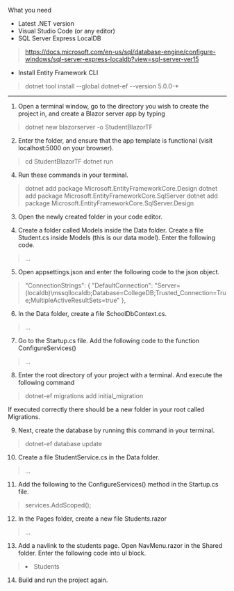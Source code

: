 What you need
- Latest .NET version
- Visual Studio Code (or any editor)
- SQL Server Express LocalDB
> https://docs.microsoft.com/en-us/sql/database-engine/configure-windows/sql-server-express-localdb?view=sql-server-ver15
- Install Entity Framework CLI
> dotnet tool install --global dotnet-ef --version 5.0.0-*

---

1. Open a terminal window, go to the directory you wish to create the project in, and create a Blazor server app by typing 

> dotnet new blazorserver -o StudentBlazorTF

2. Enter the folder, and ensure that the app template is functional (visit localhost:5000 on your browser).

> cd StudentBlazorTF
> dotnet run

4. Run these commands in your terminal.

> dotnet add package Microsoft.EntityFrameworkCore.Design
> dotnet add package Microsoft.EntityFrameworkCore.SqlServer
> dotnet add package Microsoft.EntityFrameworkCore.SqlServer.Design

3. Open the newly created folder in your code editor.

4. Create a folder called Models inside the Data folder. Create a file Student.cs inside Models (this is our data model). Enter the following code.

> ...

5. Open appsettings.json and enter the following code to the json object.

> "ConnectionStrings": {
  "DefaultConnection": "Server=(localdb)\\mssqllocaldb;Database=CollegeDB;Trusted_Connection=True;MultipleActiveResultSets=true"
},

6. In the Data folder, create a file SchoolDbContext.cs.

> ...

7. Go to the Startup.cs file. Add the following code to the function ConfigureServices()

> ...

8. Enter the root directory of your project with a terminal. And execute the following command

> dotnet-ef migrations add initial_migration

If executed correctly there should be a new folder in your root called Migrations.

9. Next, create the database by running this command in your terminal.

> dotnet-ef database update

10. Create a file StudentService.cs in the Data folder.

> ...

11. Add the following to the ConfigureServices() method in the Startup.cs file.

> services.AddScoped<StudentService>();

12. In the Pages folder, create a new file Students.razor

> ...

13. Add a navlink to the students page. Open NavMenu.razor in the Shared folder. Enter the following code into ul block.

> <li class="nav-item px-3">
>   <NavLink class="nav-link" href="students">
>     <span class="oi oi-list-rich" aria-hidden="true"></span> Students
>   </NavLink>
> </li>

14. Build and run the project again.